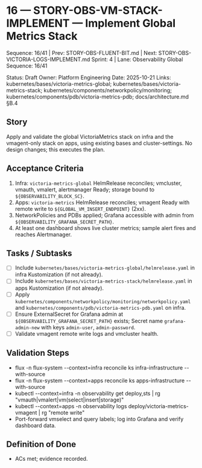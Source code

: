 # 16 — STORY-OBS-VM-STACK-IMPLEMENT — Implement Global Metrics Stack

Sequence: 16/41 | Prev: STORY-OBS-FLUENT-BIT.md | Next: STORY-OBS-VICTORIA-LOGS-IMPLEMENT.md
Sprint: 4 | Lane: Observability
Global Sequence: 16/41

Status: Draft
Owner: Platform Engineering
Date: 2025-10-21
Links: kubernetes/bases/victoria-metrics-global; kubernetes/bases/victoria-metrics-stack; kubernetes/components/networkpolicy/monitoring; kubernetes/components/pdb/victoria-metrics-pdb; docs/architecture.md §B.4

## Story
Apply and validate the global VictoriaMetrics stack on infra and the vmagent-only stack on apps, using existing bases and cluster-settings. No design changes; this executes the plan.

## Acceptance Criteria
1) Infra: `victoria-metrics-global` HelmRelease reconciles; vmcluster, vmauth, vmalert, alertmanager Ready; storage bound to `${OBSERVABILITY_BLOCK_SC}`.
2) Apps: `victoria-metrics` HelmRelease reconciles; vmagent Ready with remote write to `${GLOBAL_VM_INSERT_ENDPOINT}` (2xx).
3) NetworkPolicies and PDBs applied; Grafana accessible with admin from `${OBSERVABILITY_GRAFANA_SECRET_PATH}`.
4) At least one dashboard shows live cluster metrics; sample alert fires and reaches Alertmanager.

## Tasks / Subtasks
- [ ] Include `kubernetes/bases/victoria-metrics-global/helmrelease.yaml` in infra Kustomization (if not already).
- [ ] Include `kubernetes/bases/victoria-metrics-stack/helmrelease.yaml` in apps Kustomization (if not already).
- [ ] Apply `kubernetes/components/networkpolicy/monitoring/networkpolicy.yaml` and `kubernetes/components/pdb/victoria-metrics-pdb.yaml` on infra.
- [ ] Ensure ExternalSecret for Grafana admin at `${OBSERVABILITY_GRAFANA_SECRET_PATH}` exists; Secret name `grafana-admin-new` with keys `admin-user`, `admin-password`.
- [ ] Validate vmagent remote write logs and vmcluster health.

## Validation Steps
- flux -n flux-system --context=infra reconcile ks infra-infrastructure --with-source
- flux -n flux-system --context=apps reconcile ks apps-infrastructure --with-source
- kubectl --context=infra -n observability get deploy,sts | rg "vmauth|vmalert|vm(select|insert|storage)"
- kubectl --context=apps -n observability logs deploy/victoria-metrics-vmagent | rg "remote write"
- Port-forward vmselect and query labels; log into Grafana and verify dashboard data.

## Definition of Done
- ACs met; evidence recorded.
